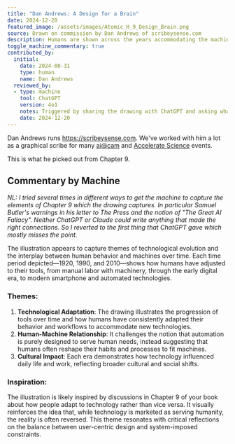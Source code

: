 ```yaml
---
title: "Dan Andrews: A Design for a Brain"
date: 2024-12-20
featured_image: /assets/images/Atomic_H_9_Design_Brain.png
source: Drawn on commission by Dan Andrews of scribeysense.com
description: Humans are shown across the years accommodating the machine in their activities.
toggle_machine_commentary: true
contributed_by:
  initial:
    date: 2024-08-31
    type: human
    name: Dan Andrews
  reviewed_by:
  - type: machine
    tool: ChatGPT
    version: 4o1
    notes: Triggered by sharing the drawing with ChatGPT and asking what themes from the book inspired it.
    date: 2024-12-20
---
```


Dan Andrews runs <https://scribeysense.com>. We've worked with him a lot as a graphical scribe for many [ai@cam](https://ai.cam.ac.uk) and [Accelerate Science](https://science.ai.cam.ac.uk) events.

This is what he picked out from Chapter 9.

<div class="machine-commentary" markdown="1">

## Commentary by Machine

*NL: I tried several times in different ways to get the machine to capture the elements of Chapter 9 which the drawing captures. In particular Samuel Butler's warnings in his letter to The Press and the notion of "The Great AI Fallacy". Neither ChatGPT or Claude could write anything that made the right connections. So I reverted to the first thing that ChatGPT gave which mostly misses the point.*

The illustration appears to capture themes of technological evolution and the interplay between human behavior and machines over time. Each time period depicted—1920, 1990, and 2010—shows how humans have adjusted to their tools, from manual labor with machinery, through the early digital era, to modern smartphone and automated technologies.

### Themes:

1. **Technological Adaptation**: The drawing illustrates the progression of tools over time and how humans have consistently adapted their behavior and workflows to accommodate new technologies.
2. **Human-Machine Relationship**: It challenges the notion that automation is purely designed to serve human needs, instead suggesting that humans often reshape their habits and processes to fit machines.
3. **Cultural Impact**: Each era demonstrates how technology influenced daily life and work, reflecting broader cultural and social shifts.

### Inspiration:

The illustration is likely inspired by discussions in Chapter 9 of your book about how people adapt to technology rather than vice versa. It visually reinforces the idea that, while technology is marketed as serving humanity, the reality is often reversed. This theme resonates with critical reflections on the balance between user-centric design and system-imposed constraints. 

</div>
